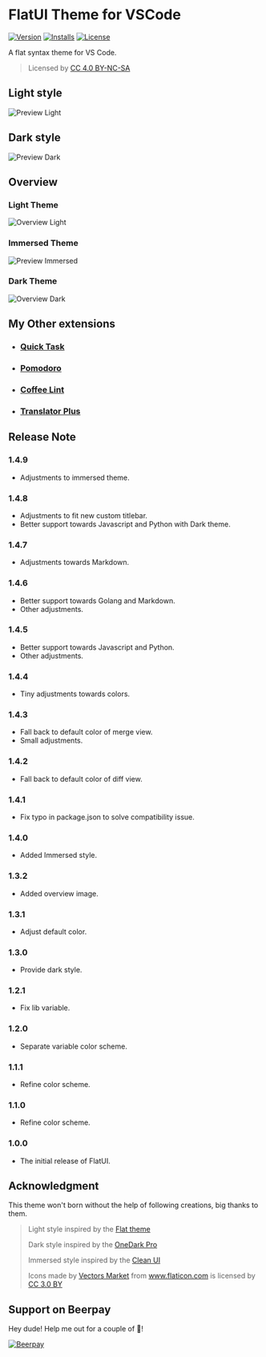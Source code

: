# FlatUI Theme for VSCode

[![Version](https://vsmarketplacebadge.apphb.com/version/lkytal.FlatUI.svg?style=flat-square)](https://marketplace.visualstudio.com/items?itemName=lkytal.FlatUI)
[![Installs](https://vsmarketplacebadge.apphb.com/installs/lkytal.FlatUI.svg?style=flat-square)](https://marketplace.visualstudio.com/items?itemName=lkytal.FlatUI)
[![License](https://img.shields.io/badge/License-CC_BY--SA_4.0-brightgreen.svg?style=flat-square&longCache=true)](https://creativecommons.org/licenses/by-sa/4.0)

A flat syntax theme for VS Code.

> Licensed by <a href="https://creativecommons.org/licenses/by-nc-sa/4.0/" title="Creative Commons BY-NC-SA 4.0" target="_blank">CC 4.0 BY-NC-SA</a>

## Light style

![Preview Light](https://github.com/lkytal/vscode-theme-flatui/raw/master/images/preview.png)

## Dark style

![Preview Dark](https://github.com/lkytal/vscode-theme-flatui/raw/master/images/preview_dark.png)

## Overview

### Light Theme

![Overview Light](https://github.com/lkytal/vscode-theme-flatui/raw/master/images/overview.png)

### Immersed Theme

![Preview Immersed](https://github.com/lkytal/vscode-theme-flatui/raw/master/images/overview_i.png)

### Dark Theme

![Overview Dark](https://github.com/lkytal/vscode-theme-flatui/raw/master/images/overview_dark.png)

## My Other extensions

- ### [Quick Task](https://marketplace.visualstudio.com/items?itemName=lkytal.quicktask)
- ### [Pomodoro](https://marketplace.visualstudio.com/items?itemName=lkytal.pomodoro)
- ### [Coffee Lint](https://marketplace.visualstudio.com/items?itemName=lkytal.coffeelinter)
- ### [Translator Plus](https://marketplace.visualstudio.com/items?itemName=lkytal.translatorplus)

## Release Note

### 1.4.9

- Adjustments to immersed theme.

### 1.4.8

- Adjustments to fit new custom titlebar.
- Better support towards Javascript and Python with Dark theme.

### 1.4.7

- Adjustments towards Markdown.

### 1.4.6

- Better support towards Golang and Markdown.
- Other adjustments.

### 1.4.5

- Better support towards Javascript and Python.
- Other adjustments.

### 1.4.4

- Tiny adjustments towards colors.

### 1.4.3

- Fall back to default color of merge view.
- Small adjustments.

### 1.4.2

- Fall back to default color of diff view.

### 1.4.1

- Fix typo in package.json to solve compatibility issue.

### 1.4.0

- Added Immersed style.

### 1.3.2

- Added overview image.

### 1.3.1

- Adjust default color.

### 1.3.0

- Provide dark style.

### 1.2.1

- Fix lib variable.

### 1.2.0

- Separate variable color scheme.

### 1.1.1

- Refine color scheme.

### 1.1.0

- Refine color scheme.

### 1.0.0

- The initial release of FlatUI.

## Acknowledgment

This theme won't born without the help of following creations, big thanks to them.

> Light style inspired by the [Flat theme](https://marketplace.visualstudio.com/items?itemName=gerane.Theme-Flat)
>
> Dark style inspired by the [OneDark Pro](https://github.com/Binaryify/OneDark-Pro)
>
> Immersed style inspired by the [Clean UI](https://github.com/sbovyrin/clean-ui-color-theme)
>
> <div>Icons made by <a href="https://www.flaticon.com/authors/vectors-market" title="Vectors Market">Vectors Market</a> from <a href="https://www.flaticon.com" title="Flaticon">www.flaticon.com</a> is licensed by <a href="https://creativecommons.org/licenses/by/3.0/" title="Creative Commons BY 3.0" target="_blank">CC 3.0 BY</a></div>

## Support on Beerpay

Hey dude! Help me out for a couple of :beers:!

[![Beerpay](https://img.shields.io/badge/Donate-_%241_-brightgreen.svg?style=flat-square&longCache=true)](https://beerpay.io/lkytal/vscode-theme-flatui)
